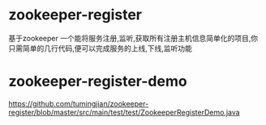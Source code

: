 # zookeeper-register
基于zookeeper 一个能将服务注册,监听,获取所有注册主机信息简单化的项目,你只需简单的几行代码,便可以完成服务的上线,下线,监听功能

# zookeeper-register-demo

https://github.com/tumingjian/zookeeper-register/blob/master/src/main/test/test/ZookeeperRegisterDemo.java